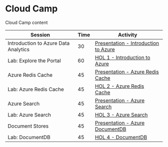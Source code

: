 # Cloud Camp
Cloud Camp content




Session     | Time  | Activity
-------- | --- | ---------------
Introduction to Azure Data Analytics  | 30  | <a href='Presentation/Introduction/Introduction.pptx'>Presentation - Introduction to Azure</a>
Lab: Explore the Portal | 60  | <a href='HOL/HOL1-IntroductionToAzure.md'>HOL 1 - Introduction to Azure</a>
Azure Redis Cache | 45  | <a href='Presentation/Azure Redis Cache/Azure Redis Cache.pptx'>Presentation - Azure Redis Cache</a>
Lab: Azure Redis Cache | 45  | <a href='HOL/HOL2-AzureRedisCache.md'>HOL 2 - Azure Redis Cache</a>
Azure Search | 45  | <a href='Presentation/Azure Search/Azure Search.pptx'>Presentation - Azure Search</a>
Lab: Azure Search | 45  | <a href='HOL/HOL3-AzureSearch.md'>HOL 3 - Azure Search</a>
Document Stores | 45  | <a href='Presentation/Document Stores/Azure DocumentDB.pptx'>Presentation - Azure DocumentDB</a>
Lab: DocumentDB | 45  | <a href='HOL/HOL4-DocumentDB.md'>HOL 4 - DocumentDB</a>
